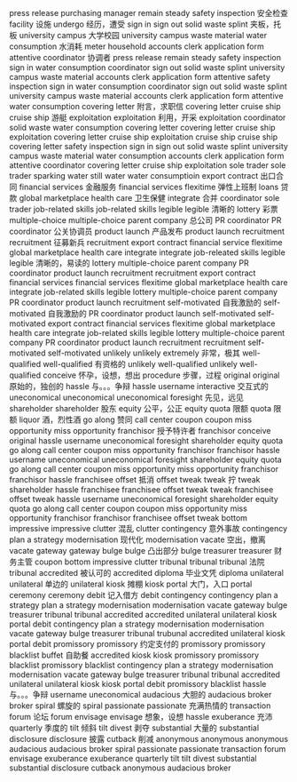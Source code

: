 press release
purchasing manager
remain steady 
safety inspection 安全检查
facility 设施
undergo 经历，遭受
sign in
sign out 
solid waste 
splint 夹板，托板
university campus 大学校园
university campus 
waste material 
water consumption 水消耗
meter 
household
accounts clerk
application form 
attentive 
coordinator 协调者
press release
remain steady
safety inspection
sign in
water consumption
coordinator 
sign out
solid waste
splint
university campus 
waste material 
accounts clerk
application form
attentive
safety inspection 
sign in
water consumption
coordinator
sign out
solid waste
splint
university campus
waste material 
accounts clerk
application form
attentive
water consumption
covering letter 附言，求职信
covering letter
cruise ship 
cruise ship 游艇
exploitation 
exploitation 利用，开采
exploitation 
coordinator
solid waste
water consumption 
covering letter 
covering letter
cruise ship
exploitation 
covering letter
cruise ship
exploitation 
cruise ship
cruise ship
covering letter
safety inspection 
sign in
sign out
solid waste 
splint 
university campus
waste material 
water consumption 
accounts clerk
application form 
attentive 
coordinator
covering letter
cruise ship
exploitation 
sole trader 
sole trader
sparking water
still water 
water consumptioin 
export contract 出口合同
financial services 金融服务
financial services 
flexitime 弹性上班制
loans 贷款
global marketplace
health care 卫生保健
integrate 合并
coordinator 
sole trader 
job-related skills
job-related skills
legible 
legible 清晰的
lottery 彩票
multiple-choice 
multiple-choice 
parent company 总公司 
PR coordinator 
PR coordinator  公关协调员
product launch 产品发布
product launch 
recruitment 
recruitment 征募新兵
recruitment 
export contract 
financial service 
flexitime 
global marketplace
health care 
integrate 
integrate 
job-releated skills
legible 
legible 清晰的，易读的
lottery 
multiple-choice 
parent company 
PR coordinator 
product launch 
recruitment 
recruitment 
export contract 
financial services 
financial services
flexitime 
global marketplace 
health care 
integrate 
job-related skills
legible 
lottery 
multiple-choice 
parent company 
PR coordinator 
product launch 
recruitment 
self-motivated 自我激励的
self-motivated 自我激励的
PR coordinator 
product launch 
self-motivated 
self-motivated 
export contract 
financial services 
flexitime 
global marketplace 
health care 
integrate 
job-related skills 
legible 
lottery 
multiple-choice 
parent company 
PR coordinator 
product launch 
recruitment 
recruitment 
self-motivated 
self-motivated 
unlikely 
unlikely 
extremely 非常，极其
well-qualified 
well-qualified 有资格的
unlikely 
well-qualified 
unlikely 
well-qualified 
conceive 怀孕，设想，想出
procedure 步骤，过程
original 
original 原始的，独创的
hassle 与。。。争辩
hassle 
username 
interactive 交互式的
uneconomical 
uneconomical 
uneconomical 
foresight 先见，远见
shareholder 
shareholder 股东
equity 公平，公正
equity 
quota 限额
quota 限额
liquor 酒，烈性酒 
go along 赞同
call center 
coupon 
coupon 
miss opportunity 
miss opportunity 
franchisor 授予特许者
franchisor 
conceive 
original
hassle 
username 
uneconomical 
foresight 
shareholder 
equity 
quota 
go along 
call center 
coupon 
miss opportunity 
franchisor 
franchisor 
hassle 
username 
uneconomical 
uneconomical 
foresight 
shareholder 
equity 
quota 
go along 
call center 
coupon 
miss opportunity 
miss opportunity 
franchisor 
franchisor 
hassle 
franchisee 
offset  抵消
offset 
tweak 
tweak 拧
tweak 
shareholder 
hassle 
franchisee 
franchisee 
offset 
tweak 
tweak 
franchisee 
offset 
tweak 
hassle
username
uneconomical
foresight 
shareholder
equity 
quota
go along 
call center
coupon
coupon
miss opportunity 
miss opportunity 
franchisor 
franchisor
franchisee
offset
tweak 
bottom 
impressive
impressive 
clutter 混乱
clutter 
contingency 意外事故
contingency 
plan a strategy 
modernisation 现代化
modernisation 
vacate 空出，撤离
vacate 
gateway 
gateway 
bulge 
bulge 凸出部分
bulge 
treasurer 
treasurer 财务主管
coupon 
bottom 
impressive 
clutter 
tribunal 
tribunal 
tribunal 法院
tribunal 
accredited 被认可的
accredited 
diploma 毕业文凭
diploma 
unilateral 
unilateral 单边的
unilateral 
kiosk 摊棚
kiosk 
portal 大门，入口
portal 
ceremony 
ceremony 
debit 记入借方
debit 
contingency 
contingency 
plan a strategy 
plan a strategy 
modernisation 
modernisation 
vacate 
gateway 
bulge 
treasurer 
tribunal 
tribunal 
accredited 
accredited 
unilateral 
unilateral 
kiosk 
portal 
debit 
contingency 
plan a strategy 
modernisation 
modernisation 
vacate 
gateway 
bulge 
treasurer 
tribunal 
trubunal 
accredited 
unilateral 
kiosk 
portal 
debit 
promissory 
promissory 约定支付的
promissory 
promissory 
blacklist 
buffet 自助餐
accredited 
kiosk 
kiosk 
promissory 
promissory 
blacklist 
promissory 
blacklist 
contingency 
plan a strategy 
modernisation 
modernisation 
vacate
gateway 
bulge 
treasurer 
tribunal 
tribunal 
accredited 
unilateral 
unilateral 
kiosk 
kiosk 
portal 
debit 
promissory 
blacklist 
hassle 与。。。争辩
username 
uneconomical 
audacious 大胆的
audacious 
broker 
broker 
spiral 螺旋的
spiral 
passionate 
passionate 充满热情的
transaction 
forum 论坛
forum 
envisage 
envisage 想象，设想
hassle 
exuberance 充沛
quarterly 季度的
tilt 倾斜
tilt 
divest 剥夺
substantial 大量的
substantial 
disclosure 
disclosure 披露
cutback 削减
anonymous 
anonymous 
anonymous 
audacious 
audacious 
broker 
spiral 
passionate 
passionate 
transaction 
forum 
envisage 
exuberance 
exuberance 
quarterly 
tilt 
tilt 
divest 
substantial 
substantial 
disclosure 
cutback 
anonymous 
audacious 
broker 
